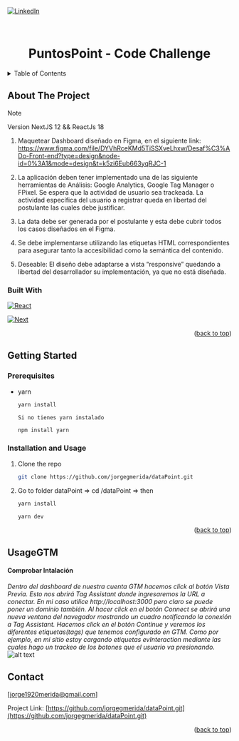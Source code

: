 <a name="readme-top"></a>

[![LinkedIn][linkedin-shield]][linkedin-url]

<!-- PROJECT LOGO -->
<br />
<div align="center">

  <h1 align="center">PuntosPoint - Code Challenge</h1>

</div>

<!-- TABLE OF CONTENTS -->
<details>
  <summary>Table of Contents</summary>
  <ol>
    <li>
      <a href="#about-the-project">About The Project</a>
      <ul>
        <li><a href="#built-with">Built With</a></li>
      </ul>
    </li>
    <li>
      <a href="#getting-started">Getting Started</a>
      <ul>
        <li><a href="#prerequisites">Prerequisites</a></li>
        <li><a href="#installation">Installation && Usage</a></li>
      </ul>
    </li>
    <li><a href="#UsageGTM">GTM</a></li>
    <li><a href="#license">License</a></li>
    <li><a href="#contact">Contact</a></li>
  </ol>
</details>

<!-- ABOUT THE PROJECT -->

## About The Project

> [!NOTE]
> Version NextJS 12 && ReactJs 18

1. Maquetear Dashboard diseñado en Figma, en el siguiente link:
   https://www.figma.com/file/DYVhRceKMd5TiSSXveLhxw/Desaf%C3%ADo-Front-end?type=design&node-id=0%3A1&mode=design&t=k5zi6Eub663yqRJC-1

2. La aplicación deben tener implementado una de las siguiente herramientas de
   Análisis: Google Analytics, Google Tag Manager o FPixel. Se espera que la
   actividad de usuario sea trackeada. La actividad específica del usuario a registrar
   queda en libertad del postulante las cuales debe justificar.

3. La data debe ser generada por el postulante y esta debe cubrir todos los casos
   diseñados en el Figma.

4. Se debe implementarse utilizando las etiquetas HTML correspondientes para
   asegurar tanto la accesibilidad como la semántica del contenido.

5. Deseable: El diseño debe adaptarse a vista “responsive” quedando a libertad del
   desarrollador su implementación, ya que no está diseñada.

### Built With

[![React][next.js]][next-url]

[![Next][react.js]][react-url]

<p align="right">(<a href="#readme-top">back to top</a>)</p>

<!-- GETTING STARTED -->

## Getting Started

### Prerequisites

- yarn

  ```sh
  yarn install
  ```

  `Si no tienes yarn instalado`

  ```sh
  npm install yarn
  ```

### Installation and Usage

1. Clone the repo

   ```sh
   git clone https://github.com/jorgegmerida/dataPoint.git

   ```

2. Go to folder dataPoint => cd /dataPoint => then

   ```sh
   yarn install
   ```

   ```sh
   yarn dev
   ```

<p align="right">(<a href="#readme-top">back to top</a>)</p>

## UsageGTM

#### Comprobar Intalación

_Dentro del dashboard de nuestra cuenta GTM hacemos click al botón Vista Previa.
Esto nos abrirá Tag Assistant donde ingresaremos la URL a conectar. En mi caso utilice http://localhost:3000 pero claro se puede poner un dominio también.
Al hacer click en el botón Connect se abrirá una nueva ventana del navegador mostrando un cuadro notificando la conexión a Tag Assistant.
Hacemos click en el botón Continue y veremos los diferentes etiquetas(tags) que tenemos configurado en GTM. Como por ejemplo, en mi sitio estoy cargando etiquetas evInteraction mediante las cuales hago un trackeo de los botones que el usuario va presionando._
![alt text](https://github.com/jorgegmerida/dataPoint/assets/54645251/bb465ffa-b953-4a4a-93ea-00abb1d8005b)

<!-- CONTACT -->

## Contact

[jorge1920merida@gmail.com]

Project Link: [https://github.com/jorgegmerida/dataPoint.git](https://github.com/jorgegmerida/dataPoint.git)

<p align="right">(<a href="#readme-top">back to top</a>)</p>

[linkedin-shield]: https://img.shields.io/badge/-LinkedIn-black.svg?style=for-the-badge&logo=linkedin&colorB=555
[linkedin-url]: https://www.linkedin.com/in/jgmerida/
[react.js]: https://img.shields.io/badge/React-20232A?style=for-the-badge&logo=react&logoColor=61DAFB
[react-url]: https://reactjs.org/
[next-url]: https://nextjs.org/
[next.js]: https://img.shields.io/badge/next.js-000000?style=for-the-badge&logo=nextdotjs&logoColor=white
